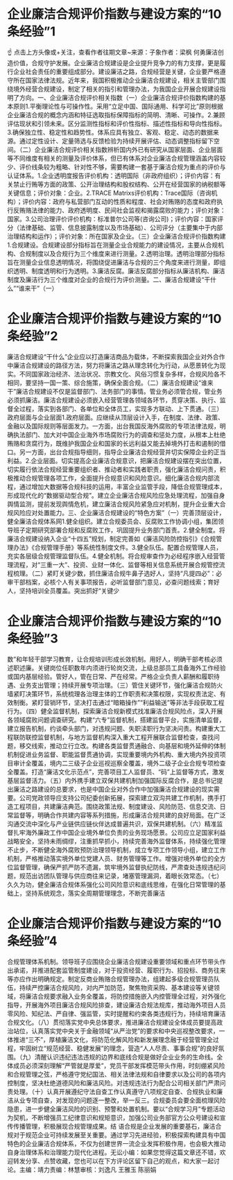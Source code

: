 # 企业廉洁合规评价指数与建设方案的“10条经验”1

☝ 点击上方头像或+关注，查看作者往期文章~来源：子象作者：梁枫 何勇廉洁创造价值，合规守护发展。企业廉洁合规建设是企业提升竞争力的有力支撑，更是履行企业社会责任的重要组成部分。建设廉洁之路，合规经营是关键，企业要严格遵守所在国家法律法规。近年来，我国积极推动企业廉洁合规建设，相关主管部门围绕境外经营合规建设，制定了相关的指引和管理办法，为我国企业开展合规建设指明了方向。一、企业廉洁合规评价相关指数（一）企业廉洁合规评价指数构建的基本原则1.平衡理论性与可操作性。采用“立足中国、国际通用、科学可比”原则根据企业廉洁合规的概念内涵和特征选取指标保障指标的简明、清晰、可操作。2.兼顾评估现状和引领未来。区分监测性指标和评价性指标、描述性指标和导向性指标。3.确保独立性、稳定性和趋势性。体系应具有独立、客观、稳定、动态的数据来源。通过定性设计、定量筛选与反馈检验为持续开展评估、动态调整指标留下空间。（二）企业廉洁合规评价相关指数辨析国内外已有研究从国家层面、企业层面等不同维度有相关的测量及评价体系，但已有体系对企业廉洁合规管理涵盖内容较少、评价线条较为粗略、针对性不够，需要构建一套基于廉洁合规为重点的评价与认证体系。1.企业透明度报告评价机构：透明国际（非政府组织）；评价内容：有关禁止行贿等方面的政策、公开治理结构和股权结构、公开在经营国家的纳税额等关键信息；评价对象：企业。2.TRACE Matrixs评价机构：Trace国际（咨询机构）；评价内容：政府与私营部门互动的性质和程度、社会对贿赂的态度和政府执行反贿赂法律的能力、政府透明度、民间社会监视和揭露腐败的能力；评价对象：国家。3.公司治理评价评价机构：标准普尔公司等(咨询公司)；评价内容：国家评分（法律基础、监管、信息披露制度以及市场基础）、公司评分（主要集中于内部治理结构和运作）；评价对象：所在国家及企业。（三）企业廉洁合规评价指数构建1.合规建设。合规建设部分指标旨在测量企业合规能力的建设情况，主要从合规机构、合规制度以及合规行为三个维度来进行测量。2.透明治理。透明治理部分指标旨在测量企业信息透明情况，将围绕促进廉洁与合规的三个角度来进行测量，即组织透明、制度透明和行为透明。3.廉洁反腐。廉洁反腐部分指标从廉洁机构、廉洁制度及廉洁行为三个维度对企业的合规行为评价测量。二、廉洁合规建设“干什么”“谁来干”（一）

# 企业廉洁合规评价指数与建设方案的“10条经验”2

廉洁合规建设“干什么”企业应以打造廉洁商品为载体，不断探索我国企业对外合作中廉洁合规建设的路径方法，努力将廉洁之路从理念转化为行动，从愿景转化为现实。不同国家政治经济、法治状况、宗教文化、风俗习惯复杂多样，合规风险各不相同，要坚持一国一策、综合施策，确保全面合规。（二）廉洁合规建设“谁来干”廉洁合规建设不仅是监督部门、法务部门的事情。管业务必须管合规，管业务必须抓廉洁。廉洁合规建设必须嵌入经营管理各领域各环节，贯穿决策、执行、监督全过程，落实到各部门、各单位和全体员工，实现多方联动、上下贯通。（三）政府层面与企业层面1.政府层面。应继续从顶层设计入手，在制度、法律、政策、金融以及国际规则等层面发力。一方面，出台我国反海外腐败的专项法律法规，明确执法部门、加大对中国企业海外市场腐败行为的调查和惩处力度，从根本上杜绝贿赂和贪腐行为，既维护我国企业和国家的长远利益又能去掉境外打击和遏制的借口。另一方面，出台合规指导细则，指导企业廉洁合规经营并切实保障企业的正当利益。2.企业层面。切实提高企业廉洁合规意识，把廉洁合规建设摆在突出位置，切实履行依法合规经营重要组织者、推动者和实践者职责，强化廉洁合规问责，积极推动合规管理各项工作，全面提升合规意识和风险意识。细化廉洁合规内部流程，通过增加大数据等合规科技的运用，丰富企业监管手段，降低合规管理成本，形成现代化的“数据驱动型合规”。建立企业廉洁合规风险应急处理流程，加强自身舆情监测，提前发现舆情危机，建立廉洁合规风险紧急应对机制，提升企业重大合规风险应对处置能力。三、企业廉洁合规建设的“特色方案”（一）完善顶层设计，健全廉洁合规体系网1.健全组织。建立合规委员会、反腐败工作协调小组，集团领导班子定期研究部署合规和反腐败工作，巩固提升业务部门首责。2.健全制度。将廉洁合规建设纳入企业“十四五”规划，制定完善如《廉洁风险防控指引》《合规管理办法》《合规管理手册》等系统性制度文件。3.健全队伍。配置合规管理人员，充实各层级合规管理监督队伍。4.健全机制。将合规审查作为必经程序嵌入经营管理流程，对“三重一大”、投资、业财一体化、监督等相关信息系统开展合规管控流程梳理。（二）紧盯关键少数，抓住廉洁合规牛鼻子选好人，坚持“凡提四必”：必审干部档案，必核个人有关事项报告，必听监督部门意见，必查问题线索；育好人，坚持培训全员覆盖。突出抓好“关键少

# 企业廉洁合规评价指数与建设方案的“10条经验”3

数”和年轻干部学习教育，让合规培训形成长效机制。用好人，明确干部考核必须述职述廉。关键岗位任职数年内须进行轮岗交流，上级总部员工具备海外工作经验或国内基层经验。管好人，管在日常、严在经常。严格企业负责人薪酬和履职待遇、业务支出管理；持续开展专项治理。（三）管住关键环节，强化廉洁合规防火墙紧盯决策环节，系统梳理各治理主体的工作职责和决策权限，实现权责法定、有效制衡。紧盯营销环节，坚决打击通过“暗箱操作”“利益输送”等非法手段获取工程行为。（四）健全监督机制，探索廉洁合规新模式找准廉洁合规风险点，深入开展各领域腐败问题调查研究。构建“六专”监督机制，搭建监督平台，实施清单监督，建立报告机制，约谈牵头部门，对违规问题、失职渎职行为坚决问责。构建重大工程联防联控监督机制，与地方监督机构深入重大工程开展联合监督检查，查找问题，移交线索，推动立行立改。构建各类监督贯通融合、向基层和境外延伸的体制机制促进业务监督、职能监督贯通协调，实现重要境内外机构、重大境内外投资项目审计全覆盖，境内二三级子企业巡视巡察全覆盖，境外二级子企业合规专项检查全覆盖。打造“廉洁文化示范点”，完善项目工人监督员、“码”上监督等方式，激发基层监督活力。（五）内外携手建立双保共建机制加强国际反腐合作，是总书记提出廉洁之路建设的总要求，也是中国企业对外合作中加强廉洁合规建设的现实需要。公司党政领导应支持公司纪委创新拓展，探索建立双沟共建工作机制，携手打造工程项目，共建廉洁典范。围绕政策法规、制度建设、风险防范、信息交流、日常监督等，明确合作共建内容等系列措施，形成廉洁合规共建的良好局面。在广泛沟通交流中深化与产业链供应链伙伴达成普遍共识，双保共建机制。（六）精准监督扎牢海外廉政工作中国企业境外单位负责的业务现场愿景。公司应立足国家利益战略安全，坚持未雨绸缪，注重抓早抓小，持续完善海外监督体系，持续强化管理不止步，不断健全海外腐败预防治理领导机制，成立专项工作领导小组，建立工作机制，严格推动落实境外单位党建人员、财务管理等工作。增强对境外单位的全方位监督管理，确保严抓严防不遗漏，筑牢境外监督执纪防线，严肃查处违规违纪问题，规范出访团队管理与供应商往来记录，堵塞管理漏洞，着眼长效常态。（七）久久为功，健全廉洁合规体系强化公司风险意识和底线思维，在强化日常管理的基础上，坚持系统观念，落实全周期管理理念，不断完善廉洁

# 企业廉洁合规评价指数与建设方案的“10条经验”4

合规管理体系机制。领导班子应围绕企业廉洁合规建设重要领域和重点环节带头作出承诺，并推进配套监管制度建设，对于投资经营、履职行为、招投标、商务往来等亦应作出明确规定。制定反商业贿赂合规管理办法，组建起多级合规管理员队伍，持续严控廉洁合规风险，对内严加防范，聚焦物资采购、基本建设等关键领域，将廉洁合规要求融入业务全覆盖，将防控措施嵌入内控管理全过程，对外强化指导，开展海外项目廉洁合规风险排查，建设廉洁合规法规库，推动海外项目人员零风险、知纪法、严自律、强监管，实时提醒和约束各类违规行为，持续培育廉洁合规文化。（八）贯彻落实党中央总体要求，推进廉洁合规建设全体成员要提高政治站位，认真落实党中央关于金融领域“从严治党”的要求和中央巡视整改要求，一体推进“三不”，厚植廉洁文化，将防范化解风险和新发展理念融于经营管理全过程，牢固树立“规范经营、稳健发展”的理念，营造“人人尽责、事事合规”的良好氛围。（九）清醒认识违纪违法违规的边界和底线合规是做好企业业务的生命线。全体成员必须深刻理解“严管就是厚爱”，党员干部发挥模范带头作用，时刻绷紧风险和合规管理之弦，严格遵守党纪国法、相关法律法规和自律要求以及公司的各项内控制度，坚决杜绝道德风险和廉洁风险。对违规违法行为配合公司相关部门严肃问责处理。（十）认真开展遵纪守法自查工作认真遵守八项规定自查、合规执业和廉洁从业专项自查，对发现的问题逐一整改，举一反三。合规委员会要全面梳理风险隐患，进一步健全廉洁风险的识别、预警和处置机制。要以“合规学习月”专题活动为契机，不断增强员工纪律意识和规矩意识，加强公司业务部官方公众号建设和宣传传播管理，积极展现合规管理成果。结 语合规是企业发展的重要基石，廉洁合规对于规范企业可持续发展至关重要。通过学习先进经验，积极探索构建具有中国特色的企业廉洁合规体系，不仅为创建世界一流企业发挥积极作用，也会极大推动自身治理体系和治理能力现代化进程。无讼小编：如果您觉得这篇文章还不错，欢迎转发分享、点赞收藏，您也可以在下方评论区留下自己的观点，和大家一起讨论。主编：靖力责编：林慧审核：刘逸凡 王雅玉 陈丽娟 

